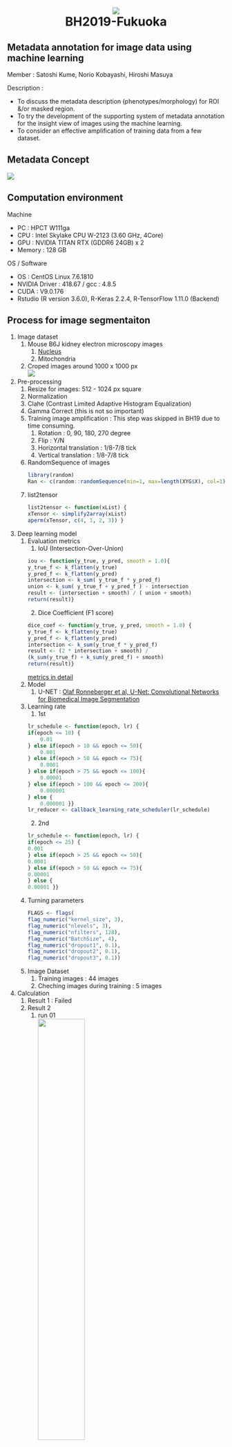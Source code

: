 <h1 align="center">
  <img src="img/bh19-logo.png" ><br/> BH2019-Fukuoka 
</h1>

## Metadata annotation for image data using machine learning 
Member : Satoshi Kume, Norio Kobayashi, Hiroshi Masuya

Description : <br/>
- To discuss the metadata description (phenotypes/morphology) for ROI &/or masked region.
- To try the development of the supporting system of metadata annotation for the insight view of images using the machine learning.
-  To consider an effective  amplification of training data from a few dataset.

## Metadata Concept
<img src="img/ClassRelation.png" >

## Computation environment
Machine
- PC : HPCT W111ga
- CPU : Intel Skylake CPU W-2123 (3.60 GHz, 4Core)
- GPU : NVIDIA TITAN RTX (GDDR6 24GB) x 2
- Memory : 128 GB 

OS / Software
- OS : CentOS Linux 7.6.1810
- NVIDIA Driver : 418.67 / gcc : 4.8.5
- CUDA : V9.0.176
- Rstudio (R version 3.6.0), R-Keras 2.2.4, R-TensorFlow 1.11.0 (Backend)

## Process for image segmentaiton
1. Image dataset
    1. Mouse B6J kidney electron microscopy images
    	1. [Nucleus](https://github.com/kumeS/BH2019-Fukuoka/tree/master/01_ImageDataset/01_Mouse_B6J_Kidney_Nucleus_All_ver190903)
    	2. Mitochondria
    2. Croped images around 1000 x 1000 px<br/>
<img src="img/GT01.png" > <br/>
2. Pre-processing
    1. Resize for images: 512 - 1024 px square
    2. Normalization
    3. Clahe (Contrast Limited Adaptive Histogram Equalization)
    4. Gamma Correct (this is not so important)
    5. Training image amplification : This step was skipped in BH19 due to time consuming.
    	1. Rotation : 0, 90, 180, 270 degree
    	2. Flip : Y/N
    	3. Horizontal translation : 1/8-7/8 tick
    	4. Vertical translation : 1/8-7/8 tick
    6. RandomSequence of images
		```R 
		library(random)
		Ran <- c(random::randomSequence(min=1, max=length(XYG$X), col=1))
		```
    7. list2tensor
		```R 
		list2tensor <- function(xList) {
		xTensor <- simplify2array(xList)
		aperm(xTensor, c(4, 1, 2, 3)) }
		```  
3. Deep learning model 
	1.  Evaluation metrics
		1. IoU (Intersection-Over-Union)
		```R
		iou <- function(y_true, y_pred, smooth = 1.0){
		y_true_f <- k_flatten(y_true)
		y_pred_f <- k_flatten(y_pred)
		intersection <- k_sum( y_true_f * y_pred_f)
		union <- k_sum( y_true_f + y_pred_f ) - intersection
		result <- (intersection + smooth) / ( union + smooth)
		return(result)}
		```
		2. Dice Coefficient (F1 score)<br/>
		```R
		dice_coef <- function(y_true, y_pred, smooth = 1.0) {
		y_true_f <- k_flatten(y_true)
		y_pred_f <- k_flatten(y_pred)
		intersection <- k_sum(y_true_f * y_pred_f)
		result <- (2 * intersection + smooth) / 
		(k_sum(y_true_f) + k_sum(y_pred_f) + smooth)
		return(result)}
		```
		[metrics in detail](https://towardsdatascience.com/metrics-to-evaluate-your-semantic-segmentation-model-6bcb99639aa2)
	3. Model
		1. U-NET : [Olaf Ronneberger et al, U-Net: Convolutional Networks for Biomedical Image Segmentation](https://arxiv.org/abs/1505.04597)
	4. Learning rate
		1. 1st
		```R
		lr_schedule <- function(epoch, lr) {
		if(epoch <= 10) {
 			0.01
		} else if(epoch > 10 && epoch <= 50){
 			0.001
		} else if(epoch > 50 && epoch <= 75){
 			0.0001
		} else if(epoch > 75 && epoch <= 100){
  			0.00001
		} else if(epoch > 100 && epoch <= 200){
 			0.000001
		} else {
			0.000001 }}
		lr_reducer <- callback_learning_rate_scheduler(lr_schedule)
		```
		2. 2nd
		```R
		lr_schedule <- function(epoch, lr) {
		if(epoch <= 25) {
		0.001
		} else if(epoch > 25 && epoch <= 50){
		0.0001
		} else if(epoch > 50 && epoch <= 75){
		0.00001
		} else {
		0.00001 }}
		```
	5. Turning parameters
		```R
		FLAGS <- flags(
		flag_numeric("kernel_size", 3),
		flag_numeric("nlevels", 3),
		flag_numeric("nfilters", 128),
		flag_numeric("BatchSize", 4),
		flag_numeric("dropout1", 0.1),
		flag_numeric("dropout2", 0.1),
		flag_numeric("dropout3", 0.1))
		```
	5. Image Dataset
		1. Training images : 44 images
		2. Cheching images during training : 5 images
4. Calculation
	1. Result 1 : Failed
	2. Result 2 
		1. run 01<br/>
		<img src="03_RUN/run01.png"  width="50%"  /><br/>
		2. run 02<br/>
		<img src="03_RUN/run02.png"  width="50%"  /><br/>
		3. run 03<br/>
		<img src="03_RUN/run03.png"  width="50%"  /><br/>	
		4. run 04<br/>
		<img src="03_RUN/run04.png"  width="50%"  /><br/>	
5. Evaluation and modification cycle of results
	1. ideas from
		1. [Morphological Snakes GitHub : Morphological snakes for image segmentation and tracking](https://github.com/pmneila/morphsnakes)
		2. [Microscopy Image Browser: A Platform for Segmentation and Analysis of Multidimensional Datasets](https://journals.plos.org/plosbiology/article/figure?id=10.1371/journal.pbio.1002340.g001)
		3. [Microscopy Image Browser Watershed/Graphcut segmentation](http://mib.helsinki.fi/help/main2/ug_gui_menu_tools_watershed.html)
6. Particle shape
	1. ideas from 
		1. [BioVoxxel/ImageJ](https://imagej.net/BioVoxxel_Toolbox) <br/>
		<img src="https://imagej.net/_images/2/27/ExtendedParticleAnalyzer_v2.png"  width="50%"  /><br/>
		2. [Rounding & sphericity ES.svg](https://commons.wikimedia.org/wiki/File:Rounding_%26_sphericity_ES.svg)<br/>
		<img src="https://upload.wikimedia.org/wikipedia/commons/8/8f/Rounding_%26_sphericity_ES.svg"  width="50%"  /><br/>
		3. [2D particle shape analysis](https://forum.image.sc/t/2d-particle-shape-analysis/6920)<br/>
		<img src="https://aws1.discourse-cdn.com/business4/uploads/imagej/original/2X/8/878324f51ec463b060640173b7861e921fce7da4.jpg"  width="50%"  /><br/>
	
		
